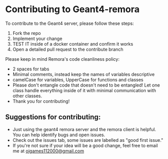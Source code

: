 # Contributing to Geant4-remora

To contribute to the Geant4 server, please follow these steps:

1. Fork the repo
2. Implement your change
3. TEST IT inside of a docker container and confirm it works
4. Open a detailed pull request to the contribute branch

Please keep in mind Remora's code cleanliness policy:
- 2 spaces for tabs
- Minimal comments, instead keep the names of variables descriptive
- camelCase for variables, UpperCase for functions and classes
- Please don't entangle code that doesn't need to be entangled! Let one class handle everything inside of it with minimal communication with other classes.
- Thank you for contributing!

## Suggestions for contributing:
- Just using the geant4 remora server and the remora client is helpful. You can help identify bugs and open issues.
- Check out the issues tab, some issues are labelled as "good first issue."
- If you're not sure if your idea will be a good change, feel free to email me at ojgames112000@gmail.com
